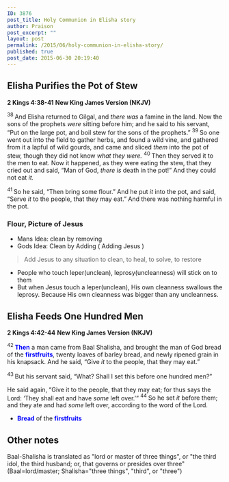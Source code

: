 ```yaml
---
ID: 3876
post_title: Holy Communion in Elisha story
author: Praison
post_excerpt: ""
layout: post
permalink: /2015/06/holy-communion-in-elisha-story/
published: true
post_date: 2015-06-30 20:19:40
---
```

<h2>Elisha Purifies the Pot of Stew</h2>
<strong>2 Kings 4:38-41</strong>
<strong> New King James Version (NKJV)</strong>

<span class="text 2Kgs-4-38"><sup class="versenum">38 </sup>And Elisha returned to Gilgal, and <i>there was</i> a famine in the land. Now the sons of the prophets <i>were</i> sitting before him; and he said to his servant, “Put on the large pot, and boil stew for the sons of the prophets.” </span> <span id="en-NKJV-9643" class="text 2Kgs-4-39"><sup class="versenum">39 </sup>So one went out into the field to gather herbs, and found a wild vine, and gathered from it a lapful of wild gourds, and came and sliced <i>them</i> into the pot of stew, though they did not know <i>what they were.</i> </span> <span id="en-NKJV-9644" class="text 2Kgs-4-40"><sup class="versenum">40 </sup>Then they served it to the men to eat. Now it happened, as they were eating the stew, that they cried out and said, “Man of God, <i>there is</i> death in the pot!” And they could not eat <i>it.</i></span>

<span id="en-NKJV-9645" class="text 2Kgs-4-41"><sup class="versenum">41 </sup>So he said, “Then bring some flour.” And he put <i>it</i> into the pot, and said, “Serve <i>it</i> to the people, that they may eat.” And there was nothing harmful in the pot.</span>
<h3>Flour, Picture of Jesus</h3>
<ul>
	<li>Mans Idea: clean by removing</li>
	<li>Gods Idea: Clean by Adding ( Adding Jesus )</li>
</ul>
<blockquote>Add Jesus to any situation to clean, to heal, to solve, to restore</blockquote>
<ul>
	<li>People who touch leper(unclean), leprosy(uncleanness) will stick on to them</li>
	<li>But when Jesus touch a leper(unclean), His own cleanness swallows the leprosy. Because His own cleanness was bigger than any uncleanness.</li>
</ul>
<h2><span id="en-NKJV-9646" class="text 2Kgs-4-42">Elisha Feeds One Hundred Men</span></h2>
<strong>2 Kings 4:42-44</strong>
<strong>New King James Version (NKJV)</strong>

<span class="text 2Kgs-4-42"><sup class="versenum">42 </sup><span style="color: #0000ff;"><strong>Then</strong> </span>a man came from Baal Shalisha, and brought the man of God bread of the <span style="color: #0000ff;"><strong>firstfruits</strong></span>, twenty loaves of barley bread, and newly ripened grain in his knapsack. And he said, “Give <i>it</i> to the people, that they may eat.”</span>

<span id="en-NKJV-9647" class="text 2Kgs-4-43"><sup class="versenum">43 </sup>But his servant said, “What? Shall I set this before one hundred men?”</span>

<span class="text 2Kgs-4-43">He said again, “Give it to the people, that they may eat; for thus says the <span class="small-caps">Lord</span>: ‘They shall eat and have <i>some</i> left over.’” </span> <span id="en-NKJV-9648" class="text 2Kgs-4-44"><sup class="versenum">44 </sup>So he set <i>it</i> before them; and they ate and had <i>some</i> left over, according to the word of the <span class="small-caps">Lord</span>.</span>
<ul>
	<li><span style="color: #0000ff;"><strong>Bread</strong></span> of the <span style="color: #0000ff;"><strong>firstfruits</strong></span></li>
</ul>
<h2>Other notes</h2>
Baal-Shalisha is translated as "lord or master of three things", or "the third idol, the third husband; or, that governs or presides over three" (Baal=lord/master; Shalisha="three things", "third", or "three")